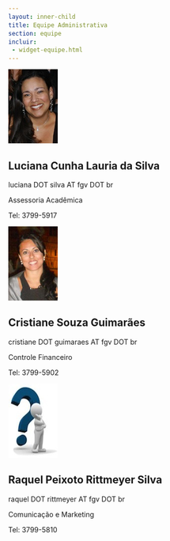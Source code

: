 ```yaml
--- 
layout: inner-child
title: Equipe Administrativa
section: equipe
incluir:
 - widget-equipe.html
---
```

<div>
  <div class="person">
    <img src="/images/luciana.silva.jpg" class="equipe-apoio">
    <div class="person_info">		
      <h2>Luciana Cunha Lauria da Silva</h2>
      <p>luciana DOT silva AT fgv DOT br</p>
      <p>Assessoria Acadêmica</p>
      <p>Tel: 3799-5917</p>
    </div>
  </div>
  <div class="person">
    <img src="/images/cristiane.guimaraes.jpg" class="equipe-apoio">
    <div class="person_info">
      <h2>Cristiane Souza Guimarães</h2>
      <p>cristiane DOT guimaraes AT fgv DOT br</p>
      <p>Controle Financeiro</p>
      <p>Tel: 3799-5902</p>
    </div>
  </div>
  
  <div class="person">
    <img src="/images/interrogation-1.jpg" class="equipe-apoio"> 
    <div class="person_info">
      <h2>Raquel Peixoto Rittmeyer Silva</h2>
      <p>raquel DOT rittmeyer AT fgv DOT br</p>
      <p>Comunicação e Marketing</p>
      <p>Tel: 3799-5810</p>
    </div>
  </div>
  
</div>

